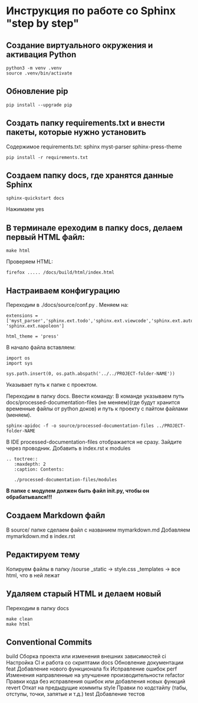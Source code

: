 # Инструкция по работе со Sphinx "step by step"
## Создание виртуального окружения и активация Python
```
python3 -m venv .venv
source .venv/bin/activate
```
## Обновление pip
```
pip install --upgrade pip
```

## Создать папку requirements.txt и внести пакеты, которые нужно установить
Содержимое requirements.txt:
sphinx
myst-parser
sphinx-press-theme
```
pip install -r requirements.txt
```

## Создаем папку docs, где хранятся данные Sphinx
```
sphinx-quickstart docs
```
Нажимаем yes

## В терминале ереходим в папку docs, делаем первый HTML файл:
```
make html
```
Проверяем HTML:
```
firefox ..... /docs/build/html/index.html
```

## Настраиваем конфигурацию
Переходим в ./docs/source/conf.py . Меняем на:
```
extensions = ['myst_parser','sphinx.ext.todo','sphinx.ext.viewcode','sphinx.ext.autodoc', 'sphinx.ext.napoleon']

html_theme = 'press'
```
В начало файла вставляем:
```
import os
import sys

sys.path.insert(0, os.path.abspath('../../PROJECT-folder-NAME'))
```
Указывает путь к папке с проектом. 

Переходим в папку docs. Ввести команду: 
В команде указываем путь docs/processed-documentation-files (не меняем)(где будут хранится временные файлы от python доков) и путь к проекту с пайтом файлами (меняем).
```
sphinx-apidoc -f -o source/processed-documentation-files ../PROJECT-folder-NAME
```
В IDE processed-documentation-files отображается не сразу. Зайдите через проводник.
Добавить в index.rst к modules
```
.. toctree::
   :maxdepth: 2
   :caption: Contents:

   ./processed-documentation-files/modules
```
**В папке с модулем должен быть файл __init__.py, чтобы он обрабатывался!!!**

## Создаем Markdown файл
В source/ папке сделаем файл с названием mymarkdown.md
Добавляем mymarkdown.md в index.rst

## Редактируем тему
Копируем файлы в папку /sourse
_static -> style.css
_templates -> все html, что в ней лежат

## Удаляем старый HTML и делаем новый 
Переходим в папку docs
```
make clean
make html
```
## Conventional Commits
build Сборка проекта или изменения внешних зависимостей
ci Настройка CI и работа со скриптами
docs Обновление документации
feat Добавление нового функционала
fix	Исправление ошибок
perf Изменения направленные на улучшение производительности
refactor Правки кода без исправления ошибок или добавления новых функций
revert Откат на предыдущие коммиты
style Правки по кодстайлу (табы, отступы, точки, запятые и т.д.)
test Добавление тестов